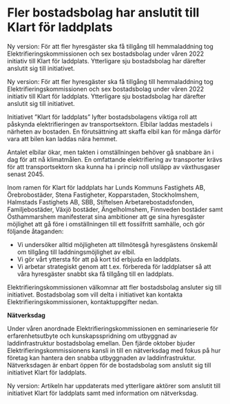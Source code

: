 # Fler bostadsbolag har anslutit till Klart för laddplats

Ny version: För att fler hyresgäster ska få tillgång till hemmaladdning tog Elektrifieringskommissionen och sex bostadsbolag under våren 2022 initiativ till Klart för laddplats. Ytterligare sju bostadsbolag har därefter anslutit sig till initiativet.

Ny version: För att fler hyresgäster ska få tillgång till hemmaladdning tog Elektrifieringskommissionen och sex bostadsbolag under våren 2022 initiativ till Klart för laddplats. Ytterligare sju bostadsbolag har därefter anslutit sig till initiativet.

Initiativet ”Klart för laddplats” lyfter bostadsbolagens viktiga roll att påskynda elektrifieringen av transportsektorn. Elbilar laddas mestadels i närheten av bostaden. En förutsättning att skaffa elbil kan för många därför vara att bilen kan laddas nära hemmet.

Antalet elbilar ökar, men takten i omställningen behöver gå snabbare än i dag för att nå klimatmålen. En omfattande elektrifiering av transporter krävs för att transportsektorn ska kunna ha i princip noll utsläpp av växthusgaser senast 2045.

Inom ramen för Klart för laddplats har Lunds Kommuns Fastighets AB, Örebrobostäder, Stena Fastigheter, Kopparstaden, Stockholmshem, Halmstads Fastighets AB, SBB, Stiftelsen Arbetarebostadsfonden, Familjebostäder, Växjö bostäder, Ängelholmshem, Finnveden bostäder samt Östhammarshem manifesterat sina ambitioner att ge sina hyresgäster möjlighet att gå före i omställningen till ett fossilfritt samhälle, och gör följande åtaganden:

* Vi undersöker alltid möjligheten att tillmötesgå hyresgästens önskemål om tillgång till laddningsmöjlighet av elbil.
* Vi gör vårt yttersta för att på kort tid erbjuda en laddplats.
* Vi arbetar strategiskt genom att t.ex. förbereda för laddplatser så att våra hyresgäster snabbt ska få tillgång till en laddplats.

Elektrifieringskommissionen välkomnar att fler bostadsbolag ansluter sig till initiativet. Bostadsbolag som vill delta i initiativet kan kontakta Elektrifieringskommissionen, kontaktuppgifter nedan.

**Nätverksdag**

Under våren anordnade Elektrifieringskommissionen en seminarieserie för erfarenhetsutbyte och kunskapsspridning om utbyggnad av laddinfrastruktur bostadsbolag emellan. Den fjärde oktober bjuder Elektrifieringskommissionens kansli in till en nätverksdag med fokus på hur företag kan hantera den snabba utbyggnaden av laddinfrastruktur. Nätverksdagen är enbart öppen för de bostadsbolag som anslutit sig till initiativet Klart för laddplats.

Ny version: Artikeln har uppdaterats med ytterligare aktörer som anslutit till initiativet Klart för laddplats samt med information om nätverksdag.

